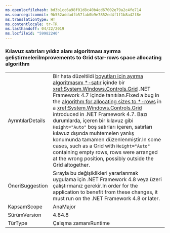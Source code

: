 ```yaml
---
ms.openlocfilehash: bd3b1cc6a98f01d8c40b4cd67002e79a2c4fe714
ms.sourcegitcommit: 9b552addadfb57fab0b9e7852ed4f1f1b8a42f8e
ms.translationtype: HT
ms.contentlocale: tr-TR
ms.lasthandoff: 04/22/2019
ms.locfileid: "59982240"
---
```

### <a name="improvements-to-grid-star-rows-space-allocating-algorithm"></a><span data-ttu-id="9e79a-101">Kılavuz satırları yıldız alanı algoritması ayırma geliştirmeleri</span><span class="sxs-lookup"><span data-stu-id="9e79a-101">Improvements to Grid star-rows space allocating algorithm</span></span>

|   |   |
|---|---|
|<span data-ttu-id="9e79a-102">Ayrıntılar</span><span class="sxs-lookup"><span data-stu-id="9e79a-102">Details</span></span>|<span data-ttu-id="9e79a-103">Bir hata düzeltildi [boyutları için ayırma algoritmasını \*-satır](https://github.com/Microsoft/dotnet/blob/master/Documentation/compatibility/wpf-grid-allocation-of-space-to-star-columns.md) içinde bir <xref:System.Windows.Controls.Grid> .NET Framework 4.7 içinde tanıtılan.</span><span class="sxs-lookup"><span data-stu-id="9e79a-103">Fixed a bug in the [algorithm for allocating sizes to \*-rows](https://github.com/Microsoft/dotnet/blob/master/Documentation/compatibility/wpf-grid-allocation-of-space-to-star-columns.md) in a <xref:System.Windows.Controls.Grid> introduced in .NET Framework 4.7.</span></span>  <span data-ttu-id="9e79a-104">Bazı durumlarda, içeren bir kılavuz gibi <code>Height=&quot;Auto&quot;</code> boş satırları içeren, satırları kılavuz dışında muhtemelen yanlış konumunda tamamen düzenlenmiştir.</span><span class="sxs-lookup"><span data-stu-id="9e79a-104">In some cases, such as a Grid with <code>Height=&quot;Auto&quot;</code> containing empty rows, rows were arranged at the wrong position, possibly outside the Grid altogether.</span></span>|
|<span data-ttu-id="9e79a-105">Öneri</span><span class="sxs-lookup"><span data-stu-id="9e79a-105">Suggestion</span></span>|<span data-ttu-id="9e79a-106">Sırayla bu değişiklikleri yararlanmak uygulama için .NET Framework 4.8 veya üzeri çalıştırmanız gerekir.</span><span class="sxs-lookup"><span data-stu-id="9e79a-106">In order for the application to benefit from these changes, it must run on the .NET Framework 4.8 or later.</span></span>|
|<span data-ttu-id="9e79a-107">Kapsam</span><span class="sxs-lookup"><span data-stu-id="9e79a-107">Scope</span></span>|<span data-ttu-id="9e79a-108">Ana</span><span class="sxs-lookup"><span data-stu-id="9e79a-108">Major</span></span>|
|<span data-ttu-id="9e79a-109">Sürüm</span><span class="sxs-lookup"><span data-stu-id="9e79a-109">Version</span></span>|<span data-ttu-id="9e79a-110">4.8</span><span class="sxs-lookup"><span data-stu-id="9e79a-110">4.8</span></span>|
|<span data-ttu-id="9e79a-111">Tür</span><span class="sxs-lookup"><span data-stu-id="9e79a-111">Type</span></span>|<span data-ttu-id="9e79a-112">Çalışma zamanı</span><span class="sxs-lookup"><span data-stu-id="9e79a-112">Runtime</span></span>|
